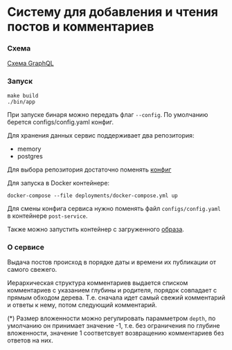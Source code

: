# Систему для добавления и чтения постов и комментариев

### Схема

[Схема GraphQL](./api/graphql/gqlgen.yml)

### Запуск

```
make build
./bin/app
```

При запуске бинаря можно передать флаг `--config`. По умолчанию берется configs/config.yaml конфиг.

Для хранения данных сервис поддерживает два репозитория:
- memory
- postgres

Для выбора репозитория достаточно поменять [конфиг](./configs/config.yaml)

Для запуска в Docker контейнере:
```
docker-compose --file deployments/docker-compose.yml up
```

Для смены конфига сервиса нужно поменять файл `configs/config.yaml` в контейнере `post-service`.

Также можно запустить контейнер с загруженного [образа](https://hub.docker.com/r/gvidoj/post-service).

### О сервисе
Выдача постов происход в порядке даты и времени их публикации от самого свежего.

Иерархическая структура комментариев выдается списком комментариев с указанием глубины и родителя, порядок совпадает с прямым обходом дерева. Т.е. сначала идет самый свежий комментарий и ответы к нему, потом следующий комментарий.

(*) Размер вложенности можно регулировать парамметром `depth`, по умолчанию он принимает значение  -1, т.е. без ограничения по глубине вложенности, значение 1 соответсвует возвращению комментариев без ответов на них.
